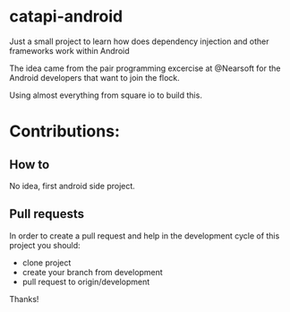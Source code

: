 # catapi-android
Just a small project to learn how does dependency injection and other frameworks work within Android

The idea came from the pair programming excercise at @Nearsoft for the Android developers that want to join the flock.

Using almost everything from square io to build this.

# Contributions:
## How to
No idea, first android side project.

## Pull requests

In order to create a pull request and help in the development cycle of this project you should:

- clone project
- create your branch from development
- pull request to origin/development

Thanks!